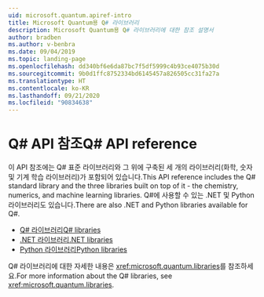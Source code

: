 ```yaml
---
uid: microsoft.quantum.apiref-intro
title: Microsoft Quantum용 Q# 라이브러리
description: Microsoft Quantum용 Q# 라이브러리에 대한 참조 설명서
author: bradben
ms.author: v-benbra
ms.date: 09/04/2019
ms.topic: landing-page
ms.openlocfilehash: dd340bf6e6da87bc7f5df5999c4b93ce4075b30d
ms.sourcegitcommit: 9b0d1ffc8752334bd6145457a826505cc31fa27a
ms.translationtype: HT
ms.contentlocale: ko-KR
ms.lasthandoff: 09/21/2020
ms.locfileid: "90834638"
---
```

# <a name="q-api-reference"></a><span data-ttu-id="99d84-103">Q# API 참조</span><span class="sxs-lookup"><span data-stu-id="99d84-103">Q# API reference</span></span> #

<span data-ttu-id="99d84-104">이 API 참조에는 Q# 표준 라이브러리와 그 위에 구축된 세 개의 라이브러리(화학, 숫자 및 기계 학습 라이브러리)가 포함되어 있습니다.</span><span class="sxs-lookup"><span data-stu-id="99d84-104">This API reference includes the Q# standard library and the three libraries built on top of it - the chemistry, numerics, and machine learning libraries.</span></span> <span data-ttu-id="99d84-105">Q#에 사용할 수 있는 .NET 및 Python 라이브러리도 있습니다.</span><span class="sxs-lookup"><span data-stu-id="99d84-105">There are also .NET and Python libraries available for Q#.</span></span>

- [<span data-ttu-id="99d84-106">Q# 라이브러리</span><span class="sxs-lookup"><span data-stu-id="99d84-106">Q# libraries</span></span>](xref:microsoft.quantum.qsharplibintro)
- [<span data-ttu-id="99d84-107">.NET 라이브러리</span><span class="sxs-lookup"><span data-stu-id="99d84-107">.NET libraries</span></span>](xref:microsoft.quantum.dotnetlibsintro)
- [<span data-ttu-id="99d84-108">Python 라이브러리</span><span class="sxs-lookup"><span data-stu-id="99d84-108">Python libraries</span></span>](https://docs.microsoft.com/python/qsharp-core/qsharp)

<span data-ttu-id="99d84-109">Q# 라이브러리에 대한 자세한 내용은 <xref:microsoft.quantum.libraries>를 참조하세요.</span><span class="sxs-lookup"><span data-stu-id="99d84-109">For more information about the Q# libraries, see <xref:microsoft.quantum.libraries>.</span></span>
